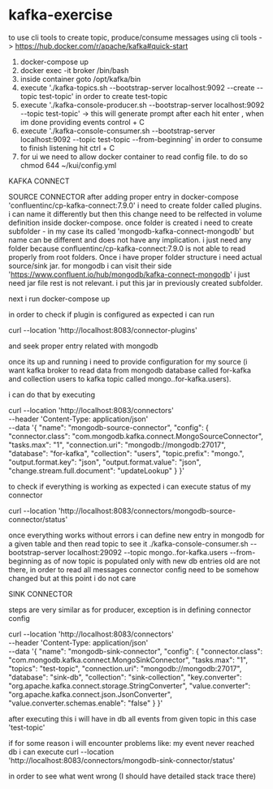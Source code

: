 # kafka-exercise

to use cli tools to create topic, produce/consume messages using cli tools -> https://hub.docker.com/r/apache/kafka#quick-start

1. docker-compose up
2. docker exec -it broker /bin/bash
3. inside container goto /opt/kafka/bin
4. execute './kafka-topics.sh --bootstrap-server localhost:9092 --create --topic test-topic' in order to create test-topic
5. execute './kafka-console-producer.sh --bootstrap-server localhost:9092 --topic test-topic' -> this will generate prompt
   after each hit enter , when im done providing events control + C
6. execute './kafka-console-consumer.sh --bootstrap-server localhost:9092 --topic test-topic --from-beginning' in order to consume
   to finish listening hit ctrl + C
7. for ui we need to allow docker container to read config file. to do so chmod 644 ~/kui/config.yml


KAFKA CONNECT

SOURCE CONNECTOR
after adding proper entry in docker-compose 'confluentinc/cp-kafka-connect:7.9.0' i need to create folder called plugins. i can name it
differently but then this change need  to be relfected in volume definition inside docker-compose. once folder is created i need to create
subfolder - in my case its called 'mongodb-kafka-connect-mongodb' but name can be different and does not have any implication.
i just need any folder because confluentinc/cp-kafka-connect:7.9.0 is not able to read properly from root folders. Once
i have proper folder structure i need actual source/sink jar. for mongodb i can visit their side 'https://www.confluent.io/hub/mongodb/kafka-connect-mongodb'
i just need jar file rest is not relevant. i put this jar in previously created subfolder.

next i run docker-compose up

in order to check if plugin is configured as expected i can run

curl --location 'http://localhost:8083/connector-plugins'

and seek proper entry related with mongodb

once its up and running i need to provide configuration for my source (i want kafka broker to read data from mongodb database called
for-kafka and collection users to kafka topic called mongo..for-kafka.users).

i can do that by executing

curl --location 'http://localhost:8083/connectors' \
--header 'Content-Type: application/json' \
--data '{
"name": "mongodb-source-connector",
"config": {
"connector.class": "com.mongodb.kafka.connect.MongoSourceConnector",
"tasks.max": "1",
"connection.uri": "mongodb://mongodb:27017",
"database": "for-kafka",
"collection": "users",
"topic.prefix": "mongo.",
"output.format.key": "json",
"output.format.value": "json",
"change.stream.full.document": "updateLookup"
}
}'

to check if everything is working as expected i can execute status of my connector

curl --location 'http://localhost:8083/connectors/mongodb-source-connector/status'

once everything works without errors i can define new entry in mongodb for a given table and then read topic to see it
./kafka-console-consumer.sh --bootstrap-server localhost:29092 --topic mongo..for-kafka.users --from-beginning
as of now topic is populated only with new db entries old are not there, in order to read all messages connector config need to
be somehow changed but at this point i do not care

SINK CONNECTOR

steps are very similar as for producer, exception is in defining connector config

curl --location 'http://localhost:8083/connectors' \
--header 'Content-Type: application/json' \
--data '{
"name": "mongodb-sink-connector",
"config": {
"connector.class": "com.mongodb.kafka.connect.MongoSinkConnector",
"tasks.max": "1",
"topics": "test-topic",
"connection.uri": "mongodb://mongodb:27017",
"database": "sink-db",
"collection": "sink-collection",
"key.converter": "org.apache.kafka.connect.storage.StringConverter",
"value.converter": "org.apache.kafka.connect.json.JsonConverter",
"value.converter.schemas.enable": "false"
}
}'

after executing this i will have in db all events from given topic in this case 'test-topic'

if for some reason i will encounter problems like: my event never reached db i can execute
curl --location 'http://localhost:8083/connectors/mongodb-sink-connector/status'

in order to see what went wrong (I should have detailed stack trace there)

